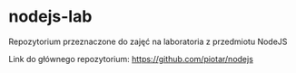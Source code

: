 # nodejs-lab

Repozytorium przeznaczone do zajęć na laboratoria z przedmiotu NodeJS

Link do głównego repozytorium: https://github.com/piotar/nodejs